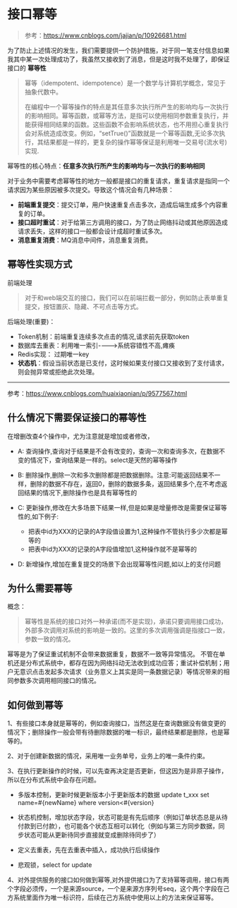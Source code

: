 # 接口幂等

> 参考：<https://www.cnblogs.com/jajian/p/10926681.html>

为了防止上述情况的发生，我们需要提供一个防护措施，对于同一笔支付信息如果我其中某一次处理成功了，我虽然又接收到了消息，但是这时我不处理了，即保证接口的 **幂等性**

> 幂等（idempotent、idempotence）是一个数学与计算机学概念，常见于抽象代数中。
>
> 在编程中一个幂等操作的特点是其任意多次执行所产生的影响均与一次执行的影响相同。幂等函数，或幂等方法，是指可以使用相同参数重复执行，并能获得相同结果的函数。这些函数不会影响系统状态，也不用担心重复执行会对系统造成改变。例如，“setTrue()”函数就是一个幂等函数,无论多次执行，其结果都是一样的，更复杂的操作幂等保证是利用唯一交易号(流水号)实现.


幂等性的核心特点：**任意多次执行所产生的影响均与一次执行的影响相同**


对于业务中需要考虑幂等性的地方一般都是接口的重复请求，重复请求是指同一个请求因为某些原因被多次提交。导致这个情况会有几种场景：

- **前端重复提交**：提交订单，用户快速重复点击多次，造成后端生成多个内容重复的订单。
- **接口超时重试**：对于给第三方调用的接口，为了防止网络抖动或其他原因造成请求丢失，这样的接口一般都会设计成超时重试多次。
- **消息重复消费**：MQ消息中间件，消息重复消费。


## 幂等性实现方式

前端处理

> 对于和web端交互的接口，我们可以在前端拦截一部分，例如防止表单重复提交，按钮置灰、隐藏、不可点击等方式。

后端处理(重要)：

- Token机制：前端重复连续多次点击的情况,请求前先获取token
- 数据库去重表：利用唯一索引---->系统容错性不高,瘫痪
- Redis实现： 过期唯一key
- **状态机**：假设当前状态是已支付，这时候如果支付接口又接收到了支付请求，则会抛异常或拒绝此次处理。


----------------------------


参考：<https://www.cnblogs.com/huaixiaonian/p/9577567.html>


## 什么情况下需要保证接口的幂等性

在增删改查4个操作中，尤为注意就是增加或者修改，

- A: 查询操作,查询对于结果是不会有改变的，查询一次和查询多次，在数据不变的情况下，查询结果是一样的。select是天然的幂等操作

- B: 删除操作,删除一次和多次删除都是把数据删除。注意:可能返回结果不一样，删除的数据不存在，返回0，删除的数据多条，返回结果多个,在不考虑返回结果的情况下,删除操作也是具有幂等性的

- C: 更新操作,修改在大多场景下结果一样,但是如果是增量修改是需要保证幂等性的,如下例子:
  - 把表中id为XXX的记录的A字段值设置为1,这种操作不管执行多少次都是幂等的 
  - 把表中id为XXX的记录的A字段值增加1,这种操作就不是幂等的

- D: 新增操作,增加在重复提交的场景下会出现幂等性问题,如以上的支付问题




## 为什么需要幂等

概念：

> 幂等性是系统的接口对外一种承诺(而不是实现)，承诺只要调用接口成功， 外部多次调用对系统的影响是一致的。这里的多次调用强调是指接口一致，参数一致的情况。


幂等是为了保证重试机制不会带来数据重复，数据不一致等异常情况。
不管在单机还是分布式系统中，都存在因为网络抖动无法收到成功应答；重试补偿机制；用户无意识点击发起多次请求（业务意义上其实是同一条数据记录）等情况带来的相同参数多次调用相同接口的情况。

## 如何做到幂等

1、有些接口本身就是幂等的，例如查询接口，当然这是在查询数据没有做变更的情况下；删除操作一般会带有待删除数据的唯一标识，最终结果都是删除，也是幂等的。

2、对于创建新数据的情况，采用唯一业务单号，业务上的唯一条件约束。

3、在执行更新操作的时候，可以先查再决定是否更新，但这因为是非原子操作，所以在分布式系统中会存在问题。

- 多版本控制，更新时候更新版本小于更新版本的数据 update t_xxx set name=#{newName} where version<#{version}

- 状态机控制，增加状态字段，状态可能是有先后顺序（例如订单状态总是从待付款到已付款），也可能各个状态互相可以转化（例如与第三方同步数据，同步状态可能从更新待同步直接就变成删除待同步了）

- 定义去重表，先在去重表中插入，成功执行后续操作

- 悲观锁，select for update

4、对外提供服务的接口如何做到幂等,对外提供接口为了支持幂等调用，接口有两个字段必须传，一个是来源source，一个是来源方序列号seq，这个两个字段在己方系统里面作为唯一标识符，后续在己方系统中使用以上的方法来保证幂等。